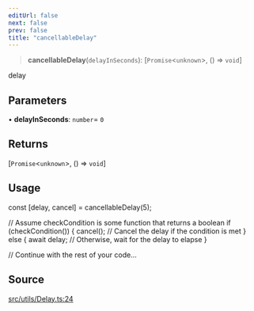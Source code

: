 ```yaml
---
editUrl: false
next: false
prev: false
title: "cancellableDelay"
---
```


> **cancellableDelay**(`delayInSeconds`): [`Promise`\<`unknown`\>, () => `void`]

delay

## Parameters

• **delayInSeconds**: `number`= `0`

## Returns

[`Promise`\<`unknown`\>, () => `void`]

## Usage

const [delay, cancel] = cancellableDelay(5);

// Assume checkCondition is some function that returns a boolean
if (checkCondition()) {
  cancel();  // Cancel the delay if the condition is met
} else {
  await delay;  // Otherwise, wait for the delay to elapse
}

// Continue with the rest of your code...

## Source

[src/utils/Delay.ts:24](https://github.com/relishinc/dill-pixel/blob/c79d8e8552aaa0f13a29535c819ae67d025b4669/src/utils/Delay.ts#L24)
